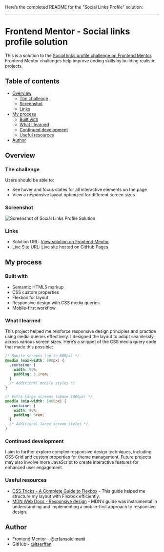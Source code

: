 Here’s the completed README for the "Social Links Profile" solution:

---

# Frontend Mentor - Social links profile solution

This is a solution to the [Social links profile challenge on Frontend Mentor](https://www.frontendmentor.io/challenges/social-links-profile-UG32l9m6dQ). Frontend Mentor challenges help improve coding skills by building realistic projects.

## Table of contents

- [Overview](#overview)
  - [The challenge](#the-challenge)
  - [Screenshot](#screenshot)
  - [Links](#links)
- [My process](#my-process)
  - [Built with](#built-with)
  - [What I learned](#what-i-learned)
  - [Continued development](#continued-development)
  - [Useful resources](#useful-resources)
- [Author](#author)

## Overview

### The challenge

Users should be able to:

- See hover and focus states for all interactive elements on the page
- View a responsive layout optimized for different screen sizes

### Screenshot

![Screenshot of Social Links Profile Solution](.design/desktop-design.jpg)

### Links

- Solution URL: [View solution on Frontend Mentor](https://www.frontendmentor.io/solutions/social-links-profile-responsive-design-with-html-and-css-9BkY5Z8FQ)
- Live Site URL: [Live site hosted on GitHub Pages](https://frontendmentor-social-links-proffile.netlify.app/)

## My process

### Built with

- Semantic HTML5 markup
- CSS custom properties
- Flexbox for layout
- Responsive design with CSS media queries
- Mobile-first workflow

### What I learned

This project helped me reinforce responsive design principles and practice using media queries effectively. I designed the layout to adapt seamlessly across various screen sizes. Here’s a snippet of the CSS media query code that made this possible:

```css
/* Mobile screens (up to 600px) */
@media (max-width: 600px) {
  .container {
    width: 90%;
    padding: 3.2rem;
  }
  /* Additional mobile styles */
}

/* Extra large screens (above 1400px) */
@media (min-width: 1400px) {
  .container {
    width: 40%;
    padding: 6rem;
  }
  /* Additional large screen styles */
}
```

### Continued development

I aim to further explore complex responsive design techniques, including CSS Grid and custom properties for theme management. Future projects may also involve more JavaScript to create interactive features for enhanced user engagement.

### Useful resources

- [CSS Tricks - A Complete Guide to Flexbox](https://css-tricks.com/snippets/css/a-guide-to-flexbox/) - This guide helped me structure my layout with Flexbox efficiently.
- [MDN Web Docs - Responsive design](https://developer.mozilla.org/en-US/docs/Learn/CSS/CSS_layout/Responsive_Design) - MDN’s guide was instrumental in understanding and implementing a mobile-first approach to responsive design.

## Author

- Frontend Mentor - [@erfansoleimanii](https://www.frontendmentor.io/profile/itserffan)
- GitHub - [@itserffan](https://github.com/itserffan)
